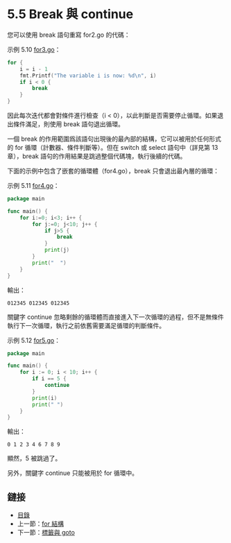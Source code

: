 # 5.5 Break 與 continue

您可以使用 break 語句重寫 for2.go 的代碼：

示例 5.10 [for3.go](examples/chapter_5/for3.go)：

```go
for {
	i = i - 1
	fmt.Printf("The variable i is now: %d\n", i)
	if i < 0 {
		break
	}
}
```

因此每次迭代都會對條件進行檢查（i < 0），以此判斷是否需要停止循環。如果退出條件滿足，則使用 break 語句退出循環。

一個 break 的作用範圍爲該語句出現後的最內部的結構，它可以被用於任何形式的 for 循環（計數器、條件判斷等）。但在 switch 或 select 語句中（詳見第 13 章），break 語句的作用結果是跳過整個代碼塊，執行後續的代碼。

下面的示例中包含了嵌套的循環體（for4.go），break 只會退出最內層的循環：

示例 5.11 [for4.go](examples/chapter_5/for4.go)：

```go
package main

func main() {
	for i:=0; i<3; i++ {
		for j:=0; j<10; j++ {
			if j>5 {
			    break   
			}
			print(j)
		}
		print("  ")
	}
}
```

輸出：

	012345 012345 012345

關鍵字 continue 忽略剩餘的循環體而直接進入下一次循環的過程，但不是無條件執行下一次循環，執行之前依舊需要滿足循環的判斷條件。

示例 5.12 [for5.go](examples/chapter_5/for5.go)：

```go
package main

func main() {
	for i := 0; i < 10; i++ {
		if i == 5 {
			continue
		}
		print(i)
		print(" ")
	}
}
```

輸出：

```
0 1 2 3 4 6 7 8 9
```

顯然，5 被跳過了。

另外，關鍵字 continue 只能被用於 for 循環中。

## 鏈接

- [目錄](directory.md)
- 上一節：[for 結構](05.4.md)
- 下一節：[標籤與 goto](05.6.md)
